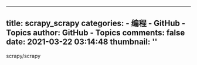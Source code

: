 
---
title: scrapy_scrapy
categories: 
    - 编程
    - GitHub - Topics
author: GitHub - Topics
comments: false
date: 2021-03-22 03:14:48
thumbnail: ''
---

<div>   
scrapy/scrapy  
</div>
            